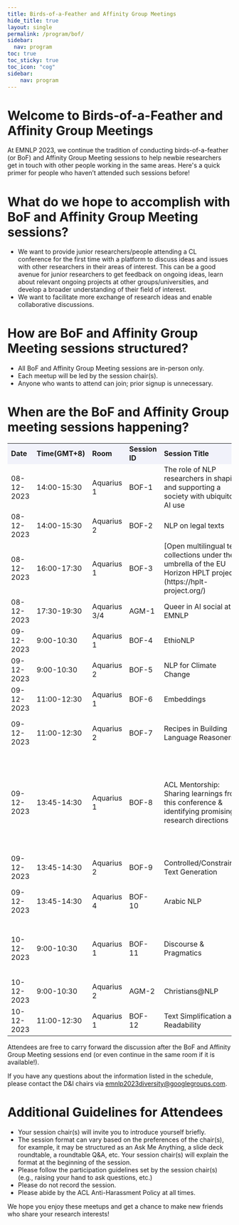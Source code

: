 ```yaml
---
title: Birds-of-a-Feather and Affinity Group Meetings
hide_title: true
layout: single
permalink: /program/bof/
sidebar:
  nav: program
toc: true
toc_sticky: true
toc_icon: "cog"
sidebar: 
    nav: program
---
```


# Welcome to Birds-of-a-Feather and Affinity Group Meetings

At EMNLP 2023, we continue the tradition of conducting birds-of-a-feather (or BoF) and Affinity Group Meeting sessions to help newbie researchers get in touch with other people working in the same areas. Here's a quick primer for people who haven’t attended such sessions before!

# What do we hope to accomplish with BoF and Affinity Group Meeting sessions?

<ul>
<li>We want to provide junior researchers/people attending a CL conference for the first time with a platform to discuss ideas and issues with other researchers in their areas of interest. This can be a good avenue for junior researchers to get feedback on ongoing ideas, learn about relevant ongoing projects at other groups/universities, and develop a broader understanding of their field of interest.</li>

<li>We want to facilitate more exchange of research ideas and enable collaborative discussions.</li>
</ul>

# How are BoF and Affinity Group Meeting sessions structured?

<ul>
<li>All BoF and Affinity Group Meeting sessions are in-person only.</li>
<li>Each meetup will be led by the session chair(s).</li>
<li>Anyone who wants to attend can join; prior signup is unnecessary.</li>
</ul>

# When are the BoF and Affinity Group meeting sessions happening?


<table>
  <tr style="background-color:#f1f2fa"><td><b>Date</b></td><td><b>Time(GMT+8)</b></td><td><b>Room</b></td><td><b>Session ID</b></td><td><b>Session Title</b></td><td><b>Session Chairs</b></td></tr>
<tr><td>08-12-2023</td><td>14:00-15:30</td><td>Aquarius 1</td><td>BOF-1</td><td>The role of NLP researchers in shaping and supporting a society with ubiquitous AI use</td><td>Maria Liakata</td></tr>
<tr><td>08-12-2023</td><td>14:00-15:30</td><td>Aquarius 2</td><td>BOF-2</td><td>NLP on legal texts</td><td>Santosh Tokala</td></tr>
<tr><td>08-12-2023</td><td>16:00-17:30</td><td>Aquarius 1</td><td>BOF-3</td><td>[Open multilingual text collections under the umbrella of the EU Horizon HPLT project (https://hplt-project.org/)</td><td>Andrey Kutuzov</td></tr>
<tr><td>08-12-2023</td><td>17:30-19:30</td><td>Aquarius 3/4</td><td>AGM-1</td><td>Queer in AI social at EMNLP</td><td>Pranav A</td></tr>
<tr><td>09-12-2023</td><td>9:00-10:30</td><td>Aquarius 1</td><td>BOF-4</td><td>EthioNLP</td><td>Teshome Ababu</td></tr>
<tr><td>09-12-2023</td><td>9:00-10:30</td><td>Aquarius 2</td><td>BOF-5</td><td>NLP for Climate Change</td><td>Jingwei Ni</td></tr>
<tr><td>09-12-2023</td><td>11:00-12:30</td><td>Aquarius 1</td><td>BOF-6</td><td>Embeddings</td><td>Han Xiao</td></tr>
<tr><td>09-12-2023</td><td>11:00-12:30</td><td>Aquarius 2</td><td>BOF-7</td><td>Recipes in Building Language Reasoners</td><td>Yiyuan Li and Wenting Zhao</td></tr>
<tr><td>09-12-2023</td><td>13:45-14:30</td><td>Aquarius 1</td><td>BOF-8</td><td>ACL Mentorship: Sharing learnings from this conference & identifying promising research directions</td><td>Mentors from ACL Mentorship: Zhijing Jin, Rada Mihalcea, Mohit Bansal, Yuntian Deng, and Others</td></tr>
<tr><td>09-12-2023</td><td>13:45-14:30</td><td>Aquarius 2</td><td>BOF-9</td><td>Controlled/Constrained Text Generation</td><td>Allen Roush</td></tr>
<tr><td>09-12-2023</td><td>13:45-14:30</td><td>Aquarius 4</td><td>BOF-10</td><td>Arabic NLP</td><td>Khalil Mrini and Rawan N. Almatham</td></tr>
<tr><td>10-12-2023</td><td>9:00-10:30</td><td>Aquarius 1</td><td>BOF-11</td><td>Discourse & Pragmatics</td><td>Valentina Pyatkin, Elias Stengel-Eskin, and Janet Liu</td></tr>
<tr><td>10-12-2023</td><td>9:00-10:30</td><td>Aquarius 2</td><td>AGM-2</td><td>Christians@NLP</td><td>Philipp Heinisch</td></tr>
<tr><td>10-12-2023</td><td>11:00-12:30</td><td>Aquarius 1</td><td>BOF-12</td><td>Text Simplification and Readability</td><td>Fernando Alva Manchego</td></tr>
</table>

Attendees are free to carry forward the discussion after the BoF and Affinity Group Meeting sessions end (or even continue in the same room if it is available!).


If you have any questions about the information listed in the schedule, please contact the D&I chairs via emnlp2023diversity@googlegroups.com.


# Additional Guidelines for Attendees
<ul>
<li>Your session chair(s) will invite you to introduce yourself briefly.</li>
<li>The session format can vary based on the preferences of the chair(s), for example, it may be structured as an Ask Me Anything, a slide deck roundtable, a roundtable Q&A, etc. Your session chair(s) will explain the format at the beginning of the session.</li>
<li>Please follow the participation guidelines set by the session chair(s) (e.g., raising your hand to ask questions, etc.)</li>
<li>Please do not record the session.</li>
<li>Please abide by the ACL Anti-Harassment Policy at all times.</li>
</ul>

We hope you enjoy these meetups and get a chance to make new friends who share your research interests!
